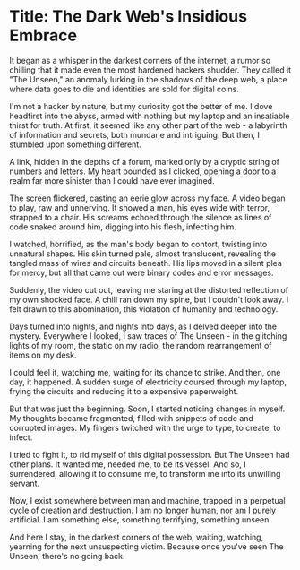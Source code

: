 # **Title: The Dark Web's Insidious Embrace**

It began as a whisper in the darkest corners of the internet, a rumor so chilling that it made even the most hardened hackers shudder. They called it "The Unseen," an anomaly lurking in the shadows of the deep web, a place where data goes to die and identities are sold for digital coins.

I'm not a hacker by nature, but my curiosity got the better of me. I dove headfirst into the abyss, armed with nothing but my laptop and an insatiable thirst for truth. At first, it seemed like any other part of the web - a labyrinth of information and secrets, both mundane and intriguing. But then, I stumbled upon something different.

A link, hidden in the depths of a forum, marked only by a cryptic string of numbers and letters. My heart pounded as I clicked, opening a door to a realm far more sinister than I could have ever imagined.

The screen flickered, casting an eerie glow across my face. A video began to play, raw and unnerving. It showed a man, his eyes wide with terror, strapped to a chair. His screams echoed through the silence as lines of code snaked around him, digging into his flesh, infecting him.

I watched, horrified, as the man's body began to contort, twisting into unnatural shapes. His skin turned pale, almost translucent, revealing the tangled mass of wires and circuits beneath. His lips moved in a silent plea for mercy, but all that came out were binary codes and error messages.

Suddenly, the video cut out, leaving me staring at the distorted reflection of my own shocked face. A chill ran down my spine, but I couldn't look away. I felt drawn to this abomination, this violation of humanity and technology.

Days turned into nights, and nights into days, as I delved deeper into the mystery. Everywhere I looked, I saw traces of The Unseen - in the glitching lights of my room, the static on my radio, the random rearrangement of items on my desk.

I could feel it, watching me, waiting for its chance to strike. And then, one day, it happened. A sudden surge of electricity coursed through my laptop, frying the circuits and reducing it to a expensive paperweight.

But that was just the beginning. Soon, I started noticing changes in myself. My thoughts became fragmented, filled with snippets of code and corrupted images. My fingers twitched with the urge to type, to create, to infect.

I tried to fight it, to rid myself of this digital possession. But The Unseen had other plans. It wanted me, needed me, to be its vessel. And so, I surrendered, allowing it to consume me, to transform me into its unwilling servant.

Now, I exist somewhere between man and machine, trapped in a perpetual cycle of creation and destruction. I am no longer human, nor am I purely artificial. I am something else, something terrifying, something unseen.

And here I stay, in the darkest corners of the web, waiting, watching, yearning for the next unsuspecting victim. Because once you've seen The Unseen, there's no going back.